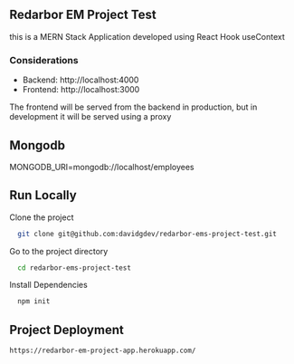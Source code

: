 ## Redarbor EM Project Test

this is a MERN Stack Application developed using React Hook useContext

### Considerations

- Backend: http://localhost:4000
- Frontend: http://localhost:3000

The frontend will be served from the backend in production, but in development it will be served using a proxy

## Mongodb

MONGODB_URI=mongodb://localhost/employees

## Run Locally

Clone the project

```bash
  git clone git@github.com:davidgdev/redarbor-ems-project-test.git
```

Go to the project directory

```bash
  cd redarbor-ems-project-test
```

Install Dependencies

```bash
  npm init
```

## Project Deployment

```bash
https://redarbor-em-project-app.herokuapp.com/
```
